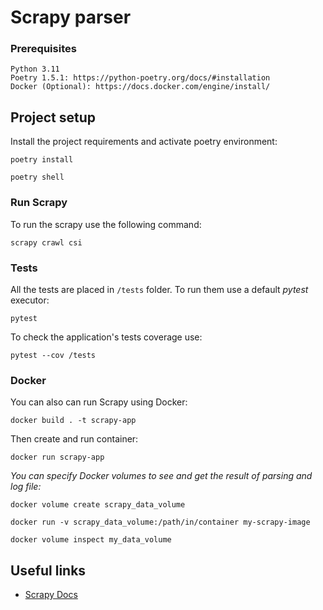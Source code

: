 # Scrapy parser

### Prerequisites
```text
Python 3.11
Poetry 1.5.1: https://python-poetry.org/docs/#installation
Docker (Optional): https://docs.docker.com/engine/install/
```

## Project setup
Install the project requirements and activate poetry environment:
```shell
poetry install
```
```shell
poetry shell
```

### Run Scrapy
To run the scrapy use the following command:
```
scrapy crawl csi
```

### Tests

All the tests are placed in `/tests` folder. To run them use a default *pytest* executor:
```shell
pytest
```
To check the application's tests coverage use:
```shell
pytest --cov /tests
```


### Docker
You can also can run Scrapy using Docker:
```shell
docker build . -t scrapy-app
```
Then create and run container:
```shell
docker run scrapy-app
```
*You can specify Docker volumes to see and get the result of parsing and log file:*
```shell
docker volume create scrapy_data_volume
```
```shell
docker run -v scrapy_data_volume:/path/in/container my-scrapy-image
```
```shell
docker volume inspect my_data_volume
```


## Useful links
- [Scrapy Docs](https://docs.scrapy.org/en/latest/)
